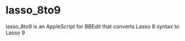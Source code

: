 lasso_8to9
==========

lasso_8to9 is an AppleScript for BBEdit that converts Lasso 8 syntax to Lasso 9
